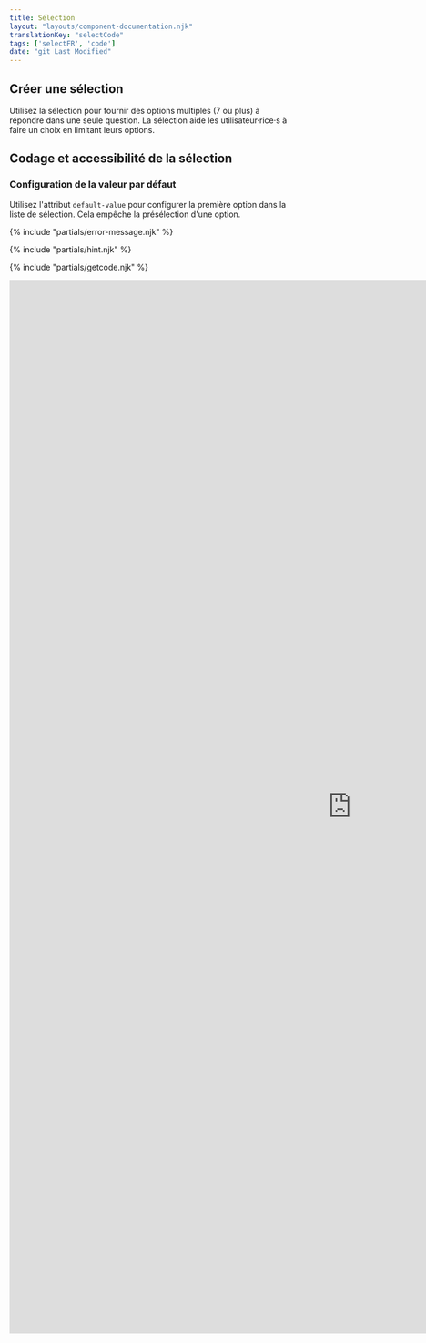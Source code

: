 ```yaml
---
title: Sélection
layout: "layouts/component-documentation.njk"
translationKey: "selectCode"
tags: ['selectFR', 'code']
date: "git Last Modified"
---
```


## Créer une sélection

Utilisez la sélection pour fournir des options multiples (7 ou plus) à répondre dans une seule question. La sélection aide les utilisateur·rice·s à faire un choix en limitant leurs options.

## Codage et accessibilité de la sélection

### Configuration de la valeur par défaut

Utilisez l'attribut `default-value` pour configurer la première option dans la liste de sélection. Cela empêche la présélection d'une option.

{% include "partials/error-message.njk" %}

{% include "partials/hint.njk" %}

{% include "partials/getcode.njk" %}

<iframe
  title="Survol des propriétés et des évènements relatifs à gcds-select."
  src="https://cds-snc.github.io/gcds-components/iframe.html?viewMode=docs&singleStory=true&id=components-select--events-properties"
  width="1200"
  height="1850"
  style="display: block; margin: 0 auto;"
  frameBorder="0"
  allow="clipboard-write"
></iframe>
